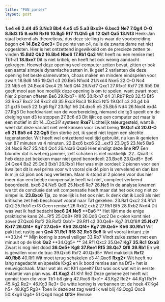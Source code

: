 ```yaml
---
title: "PGN parser"
layout: post
---
```


**1.e4** **e6** **2.d4** **d5** **3.Nc3** **Bb4** **4.e5** **c5** **5.a3** **Bxc3+** **6.bxc3** **Ne7** **7.Qg4** **O-O** **8.Bd3** **f5** **9.exf6** **Rxf6** **10.Bg5** **Rf7** **11.Qh5** **g6** **12.Qd1** **Qa5** **13.Nf3** Henk-Jan staat bekend als theoreticus, dus deze stelling is waar de voorbereiding begon **c4** **14.Be2** **Qxc3+** De pointe van c4, nu is de zwarte dame net niet opgesloten. Hier is het ontzettend ingewikkeld om de precieze zetten te vinden **15.Bd2** **Qb2** **16.Bb4** **Nbc6** **17.Rb1** **Qa2** Wit heeft nu een remise met Tb1-a1 **18.Bxe7** Dit is niet kritiek, en heeft het ook weinig aandacht gekregen. Hoewel deze opening veel computer zetten bevat, zitten er ook een aantal simpele dynamische zetten in. Ik geef 2 varianten die deze opening het beste samenvatten, choas maken en mindere eindspelen voor zwart  18.Bd6 Nf5 19.Qc1 c3 20.Be5 Nfxd4 21.Nxd4 Nxe5 22.O-O Nc4 23.Nb5 e5 24.Bxc4 Qxc4 25.Nd6 Qf4 26.Nxf7 Qxc1 27.Rfxc1 Kxf7 28.Rb5 Dit geeft mooi aan hoe moeilijk deze opening is om te spelen, want zwart moet hier 2 pionen offeren Be6 29.Rxb7+ Kf6 30.Rxh7 d4 31.Rb7 Rc8 32.f3 Bf5 33.Rxa7 Bxc2 34.Rxc2 d3 35.Rxc3 Rxc3   18.Bc5 Nf5 19.Qc1 c3 20.g4 b6 21.gxf5 bxc5 22.fxg6 Rg7 23.Rg1 h6 24.dxc5 e5 25.Bb5 Nd4 26.Nxd4 exd4 27.Rg3  De hoofdvariant van de voorbereiding, niemand die tg3 speelt om de dreiging van d3 te stoppen  27.Bc6 d3 Dit lijkt op een computer zet maar is een motief in dit 14...Dxc3!? systeem   **Rxe7** Lichtelijk teleurgesteld, want ik weet dat deze variant niet veel kansen voor zwart breng **19.Qc1** **c3** **20.O-O** **e5** **21.Bb5** **e4** **22.Qg5** Een sterke zet, ik speel niet tegen een slechte tegenstander. Wit heeft wel ontzettend veel tijd gebruikt, nu kan ik genieten van 87 minuten vs 4 minuten.  22.Bxc6 bxc6   22...exf3 23.Qg5  23.Ne5 Ba6 24.Nxc6 Rc7 25.Nb4 Qc4 26.Nxa6 Qxa6 Hier eindigt deze line  **Rf7** Een blunder dat is wel erg jammer, zelf schaken is niet makkelijk.  22...Qxa3 Ik heb deze zet bekeken maar niet goed beoordeelt 23.Bxc6 23.Qxd5+ Be6 24.Qxe4 Ba2 25.Qd3 Bxb1 26.Rxb1 Hier was mijn oordeel: 2 pionen voor een kwaliteit dit is wel prima voor wit vooral die d4 pion is vervelend en dan kan ik mijn c3 pion ook nog verliezen. Maar ik stond al 2 pionen voor dus hier meer dan een beetje compensatie heeft wit niet, compleet verkeerd beoordeeld.  bxc6 24.Ne5 Qd6 25.Nxc6 Rc7 26.Ne5 In de analyse kwamen we tot de conclusie dat wit compensatie heeft maar dat het ook nog niet zo simpel is.  **23.Bxc6** Tja, zo moeilijk is het ook niet. Ik denk dat ik Lxc6 als niet kritische zet heb beschouwt vooral naar Ta1 gekeken.  23.Ra1 Qxc2 24.Rfc1 Qb2 25.Rcb1 exf3 Geen remise! 26.Rxb2 cxb2 27.Rb1 Bf5 28.Rxb2 Nxd4 Dit was wat ik had bedacht  **bxc6** **24.Ne5** **Ba6 ** Het lijkt me de enige praktische kans  24...Rf5 25.Qd8+ Rf8 26.Qd6 Qxc2 De c-pion komt niet zover 27.Qxc6 Rxf2 28.Rxf2 Qxb1+ 29.Rf1 c2 30.Qe8+ Kg7 31.Qf8#  **25.Nxf7** **Kxf7** **26.Qf4+** **Kg7** **27.Qe5+** **Kh6** **28.Qf4+** **Kg7** **29.Qe5+** **Kh6** **30.Rfc1** Wit pakt het rustig aan **Qc4** **31.Re1** **Rf8** **32.Re3** **Bc8** Ik wil vooral irritant zijn **33.h4 ** Mijn koning is zowel veiliger  33.Rb7 Vindt zulke zetten met een minuut op de klok  **Qa2** **34.Qg5+ **  34.Rf1 Qxc2 35.Qe7  **Kg7** **35.Rc1** **Qxa3** Zwart is nog niet dood **36.Qe5+** **Kg8** **37.Ree1** **Rf5** **38.Qc7** **Qf8** **39.Rb1** En wit is gevallen voor de truc  39.Qxc6 Rxf2 40.Qxd5+ Wint makkelijk  **Rxf2** **40.Rb8**  40.Rf1 Wit moet terug schakelen e3 41.Qxc6  **Rxg2+** Wit heeft nu lang nagedacht en speelde Kxg2 en ik bood remise aan na Df3+ het is eeuwigschaak. Maar wat als wit Kh1 speelt? Dat was ook wat wit in eerste instantie van plan was. **41.Kxg2**  41.Kh1 Re2 Deze gemene zet heeft wit gemist toen die voor Tb1-b8 ging 42.Rxc8 Rxe1+ 43.Kg2 Re2+ 44.Kg1 Re1+ 45.Kg2 Re2+ 46.Kg3 Re3+ De witte koning is verbannen tot de hoek 47.Kg4 h5+ 48.Kg5 Rg3+ Toen ik deze zet zag werd ik wel blij 49.Qxg3 Qxc8 50.Kxg6 Qg4+ 51.Qxg4 hxg4  **Qf3+** Remise  

